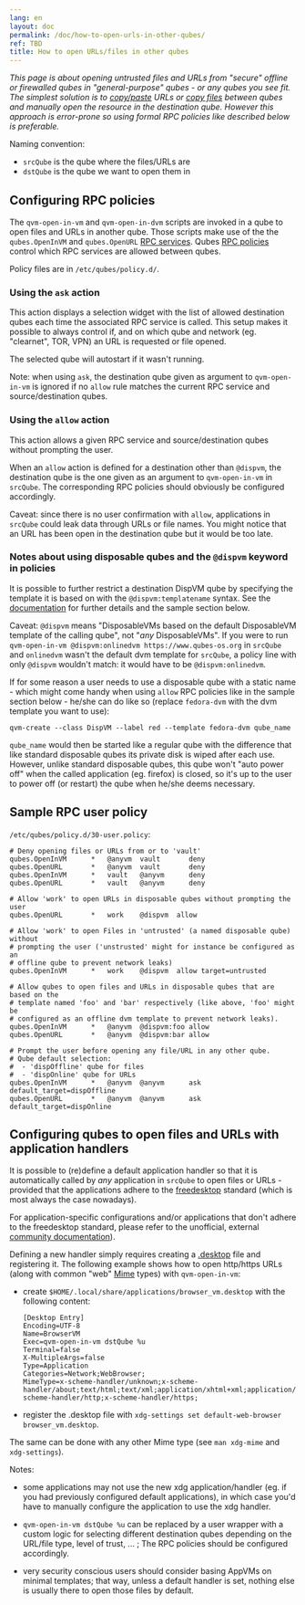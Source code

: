 ```yaml
---
lang: en
layout: doc
permalink: /doc/how-to-open-urls-in-other-qubes/
ref: TBD
title: How to open URLs/files in other qubes
---
```


*This page is about opening untrusted files and URLs from "secure" offline or
firewalled qubes in "general-purpose" qubes - or any qubes you see fit. The
simplest solution is to [copy/paste](/doc/how-to-copy-and-paste-text/) URLs or
[copy files](/doc/how-to-copy-and-move-files/) between qubes and manually open
the resource in the destination qube. However this approach is error-prone so
using formal RPC policies like described below is preferable.*

Naming convention:

- `srcQube` is the qube where the files/URLs are
- `dstQube` is the qube we want to open them in

## Configuring RPC policies

The `qvm-open-in-vm` and `qvm-open-in-dvm` scripts are invoked in a qube to
open files and URLs in another qube. Those scripts make use of the the
`qubes.OpenInVM` and `qubes.OpenURL` [RPC
services](/doc/qrexec/#qubes-rpc-services). Qubes [RPC
policies](/doc/rpc-policy/) control which RPC services are allowed between
qubes.

Policy files are in `/etc/qubes/policy.d/`.

### Using the `ask` action

This action displays a selection widget with the list of allowed destination
qubes each time the associated RPC service is called. This setup makes it
possible to always control if, and on which qube and network (eg. "clearnet",
TOR, VPN) an URL is requested or file opened.

The selected qube will autostart if it wasn't running. 

Note: when using `ask`, the destination qube given as argument to
`qvm-open-in-vm` is ignored if no `allow` rule matches the current RPC service
and source/destination qubes.

### Using the `allow` action

This action allows a given RPC service and source/destination qubes without
prompting the user.

When an `allow` action is defined for a destination other than `@dispvm`, the
destination qube is the one given as an argument to `qvm-open-in-vm` in
`srcQube`. The corresponding RPC policies should obviously be configured
accordingly.

Caveat: since there is no user confirmation with `allow`, applications in
`srcQube` could leak data through URLs or file names. You might notice that an
URL has been open in the destination qube but it would be too late.

### Notes about using disposable qubes and the `@dispvm` keyword in policies

It is possible to further restrict a destination DispVM qube by specifying the
template it is based on with the `@dispvm:templatename` syntax. See the
[documentation](/doc/how-to-use-disposables/#opening-a-link-in-a-disposable-based-on-a-non-default-disposable-template-from-a-qube)
for further details and the sample section below.

Caveat: `@dispvm` means "DisposableVMs based on the default DisposableVM
template of the calling qube", not "*any* DisposableVMs". If you were to run
`qvm-open-in-vm @dispvm:onlinedvm https://www.qubes-os.org` in `srcQube` and
`onlinedvm` wasn't the default dvm template for `srcQube`, a policy line with only
`@dispvm` wouldn't match: it would have to be `@dispvm:onlinedvm`.

If for some reason a user needs to use a disposable qube with a static name -
which might come handy when using `allow` RPC policies like in the sample
section below - he/she can do like so (replace `fedora-dvm` with the dvm
template you want to use):

~~~
qvm-create --class DispVM --label red --template fedora-dvm qube_name
~~~

`qube_name` would then be started like a regular qube with the difference that
like standard disposable qubes its private disk is wiped after each use.
However, unlike standard disposable qubes, this qube won't "auto power off" when
the called application (eg. firefox) is closed, so it's up to the user to power
off (or restart) the qube when he/she deems necessary.

## Sample RPC user policy

`/etc/qubes/policy.d/30-user.policy`:

~~~
# Deny opening files or URLs from or to 'vault'
qubes.OpenInVM      *   @anyvm  vault       deny
qubes.OpenURL       *   @anyvm  vault       deny
qubes.OpenInVM      *   vault   @anyvm      deny
qubes.OpenURL       *   vault   @anyvm      deny

# Allow 'work' to open URLs in disposable qubes without prompting the user
qubes.OpenURL       *   work    @dispvm  allow

# Allow 'work' to open Files in 'untrusted' (a named disposable qube) without
# prompting the user ('unstrusted' might for instance be configured as an
# offline qube to prevent network leaks)
qubes.OpenInVM      *   work    @dispvm  allow target=untrusted

# Allow qubes to open files and URLs in disposable qubes that are based on the
# template named 'foo' and 'bar' respectively (like above, 'foo' might be
# configured as an offline dvm template to prevent network leaks).
qubes.OpenInVM      *   @anyvm  @dispvm:foo allow
qubes.OpenURL       *   @anyvm  @dispvm:bar allow

# Prompt the user before opening any file/URL in any other qube.
# Qube default selection:
#  - 'dispOffline' qube for files
#  - 'dispOnline' qube for URLs
qubes.OpenInVM      *   @anyvm  @anyvm      ask default_target=dispOffline
qubes.OpenURL       *   @anyvm  @anyvm      ask default_target=dispOnline
~~~


## Configuring qubes to open files and URLs with application handlers

It is possible to (re)define a default application handler so that it is
automatically called by *any* application in `srcQube` to open files or URLs -
provided that the applications adhere to the
[freedesktop](https://en.wikipedia.org/wiki/Freedesktop.org) standard (which is
most always the case nowadays).

For application-specific configurations and/or applications that don't adhere
to the freedesktop standard, please refer to the unofficial, external
[community
documentation](https://github.com/Qubes-Community/Contents/blob/master/docs/common-tasks/opening-urls-in-vms.md)).

Defining a new handler simply requires creating a
[.desktop](https://specifications.freedesktop.org/desktop-entry-spec/latest/)
file and registering it. The following example shows how to open http/https URLs (along with common
"web" [Mime](https://en.wikipedia.org/wiki/Media_type) types) with `qvm-open-in-vm`:

- create `$HOME/.local/share/applications/browser_vm.desktop` with the following
  content:

	~~~
	[Desktop Entry]
	Encoding=UTF-8
	Name=BrowserVM
	Exec=qvm-open-in-vm dstQube %u
	Terminal=false
	X-MultipleArgs=false
	Type=Application
	Categories=Network;WebBrowser;
	MimeType=x-scheme-handler/unknown;x-scheme-handler/about;text/html;text/xml;application/xhtml+xml;application/xml;application/vnd.mozilla.xul+xml;application/rss+xml;application/rdf+xml;image/gif;image/jpeg;image/png;x-scheme-handler/http;x-scheme-handler/https;
	~~~

- register the .desktop file with `xdg-settings set default-web-browser
  browser_vm.desktop`. 

The same can be done with any other Mime type (see `man xdg-mime` and
`xdg-settings`).

Notes:

- some applications may not use the new xdg application/handler (eg. if you had
  previously configured default applications), in which case you'd have to
  manually configure the application to use the xdg handler.

- `qvm-open-in-vm dstQube %u` can be replaced by a user wrapper with a custom
  logic for selecting different destination qubes depending on the URL/file
  type, level of trust, ... ; The RPC policies should be configured accordingly.

- very security conscious users should consider basing AppVMs on minimal
  templates; that way, unless a default handler is set, nothing else is usually
  there to open those files by default.


